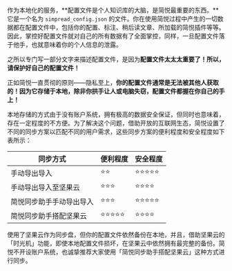 作为本地化的服务，**配置文件是个人知识库的大脑，是简悦最重要的东西。**它是一个名为 `simpread_config.json` 的文件。你在使用简悦过程中产生的一切数据都在配置文件中，包括你的配置、标注、稍后读文章、所加载的简悦插件等等。因此，掌控好配置文件就对自己的所有数据有了全面掌控，同样，一旦配置文件落于他手，也就意味着你的个人信息的泄露。
​

之所以专门写一部分文字来描述配置文件，是因为**配置文件太太太重要了！所以，请保护好自己的配置文件！**
​

正如简悦一直贯彻的原则——隐私至上，**你的配置文件通常是无法被其他人获取的！因为它存储于本地，除非你拱手让人或电脑失窃，配置文件都握在你自己的手上！**
**​**

本地存储的方式由于没有账户系统，拥有极高的数据安全保证，但同时也意味着，存在一定程度的不方便。为了解决这个问题，借助开放的互联网生态，简悦设置了不同的同步方案以匹配不同的用户需求，这些同步方案的便利程度和安全程度如下表所示：
​


| **同步方式** | **便利程度** | **安全程度** |
| --- | --- | --- |
| 手动导出导入 | ⭐⭐ | ⭐⭐⭐⭐⭐ |
| 手动导出导入至坚果云 | ⭐⭐⭐ | ⭐⭐⭐⭐ |
| 简悦同步助手手动导出导入 | ⭐⭐⭐ | ⭐⭐⭐⭐⭐ |
| 简悦同步助手搭配坚果云 | ⭐⭐⭐⭐⭐ | ⭐⭐⭐⭐ |



使用了坚果云作为同步盘，但你的配置文件依然备份在本地，并且，借助坚果云的「时光机」功能，即使本地配置文件损坏，在坚果云中依然拥有最完整的备份。简悦不开设账户系统，也诚挚推荐大家使用「简悦同步助手搭配坚果云」这种方式进行同步。


